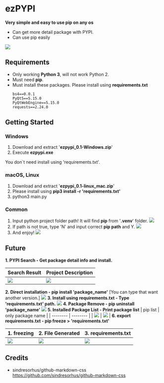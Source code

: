 # ezPYPI
**Very simple and easy to use pip on any os**
* Can get more detail package with PYPI.
* Can use pip easily


![](https://i.imgur.com/0OldkHS.png)
## Requirements
* Only working **Python 3**, will not work Python 2.
* Must need **pip**.
* Must install these packages. Please install using **requirements.txt**
    ```
    bs4==0.0.1
    PyQt5==5.15.0
    PyQtWebEngine==5.15.0
    requests==2.24.0
    ```
## Getting Started
### Windows
1. Download and extract '**ezpypi_0.1-Windows.zip**' 
2. Execute **ezpypi.exe**

You don`t need install using 'requirements.txt'.
### macOS, Linux
1. Download and extract '**ezpypi_0.1-linux_mac.zip**'
2. Please install using **pip3 install -r 'requirements.txt'**
3. python3 main.py
### Common
1. Input python project folder path! It will find **pip** from '**.venv**' folder.
![](https://i.imgur.com/oMEU8Zh.png)
2. If path is not true, type 'N' and input correct **pip path** and Y.
![](https://i.imgur.com/AL5dfi4.png)
3. And enjoy!
![](https://i.imgur.com/0OldkHS.png)

## Future
**1. PYPI Search - Get package detail info and install.**

| Search Result | Project Description |
| -------- | -------- |
| ![](https://i.imgur.com/8qKdyO5.png)  | ![](https://i.imgur.com/IUarKff.png) |

**2. Direct installation - pip install 'package_name'**
[You can type that want another version.]
![](https://i.imgur.com/AxGmlF5.png)
**3. Install using requirements.txt - Type 'requirements.txt' path.**
![](https://i.imgur.com/69rdJTE.png)
**4. Package Remove - pip uninstall 'package_name'**
![](https://i.imgur.com/Jg00Xep.png)
**5. Installed Package List - Print package list**
| pip list | only package name |
| -------- | -------- |
| ![](https://i.imgur.com/uIBBOTi.png)     | ![](https://i.imgur.com/m3SmC3E.png)    |
**6. export requirements.txt - pip freeze > 'requirements.txt'**


| 1. freezing | 2. File Generated | 3. requirements.txt |
| -------- | -------- | -------- |
| ![](https://i.imgur.com/KtY3bXP.png)    | ![](https://i.imgur.com/SYBXDdb.png)     | ![](https://i.imgur.com/MFGNVQZ.png)     |

## Credits
* sindresorhus/github-markdown-css
https://github.com/sindresorhus/github-markdown-css
